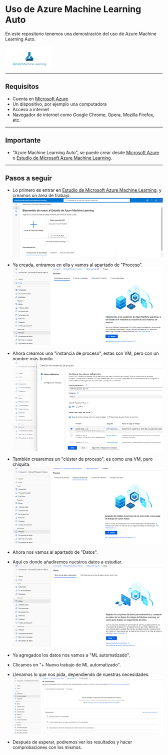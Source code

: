 # Uso de Azure Machine Learning Auto
En este repositorio tenemos una demostración del uso de Azure Machine Learning Auto.

![Microsoft-Azure-Machine-Learning](https://github.com/DagonNR/Azure-Machine-Learning-Auto/blob/main/images/Microsoft-Azure-Machine-Learning.jpg)

---

## Requisitos
- Cuenta en [Microsoft Azure](https://portal.azure.com)
- Un dispositivo, por ejemplo una computadora
- Acceso a internet
- Navegador de internet como Google Chrome, Opera, Mozilla Firefox, etc.

---

## Importante
- "Azure Machine Learning Auto", se puede crear desde [Microsoft Azure](https://portal.azure.com) o [Estudio de Microsoft Azure Machine Learning](https://ml.azure.com/home).

---

## Pasos a seguir
- Lo primero es entrar en [Estudio de Microsoft Azure Machine Learning](https://ml.azure.com/home), y creamos un área de trabajo.
![P1](https://github.com/DagonNR/Azure-Machine-Learning-Auto/blob/main/images/P1.PNG)

- Ya creada, entramos en ella y vamos al apartado de "Proceso".
![P2](https://github.com/DagonNR/Azure-Machine-Learning-Auto/blob/main/images/P2.PNG)

- Ahora creamos una "instancia de proceso", estas son VM, pero con un nombre más bonito.
![P3](https://github.com/DagonNR/Azure-Machine-Learning-Auto/blob/main/images/P3.PNG)

- También crearemos un "clúster de proceso", es como una VM, pero chiquita.
![P3.1](https://github.com/DagonNR/Azure-Machine-Learning-Auto/blob/main/images/P3.1.PNG)

- Ahora nos vamos al apartado de "Datos".
- Aquí es donde añadiremos nuestros datos a estudiar.
![P4](https://github.com/DagonNR/Azure-Machine-Learning-Auto/blob/main/images/P4.PNG)

- Ya agregados los datos nos vamos a "ML automatizado".
- Clicamos en "+ Nuevo trabajo de ML automatizado".
- Llenamos lo que nos pida, dependiendo de nuestras necesidades.
![P5](https://github.com/DagonNR/Azure-Machine-Learning-Auto/blob/main/images/P5.PNG)

- Después de esperar, podremos ver los resultados y hacer comprobaciones con los mismos.
